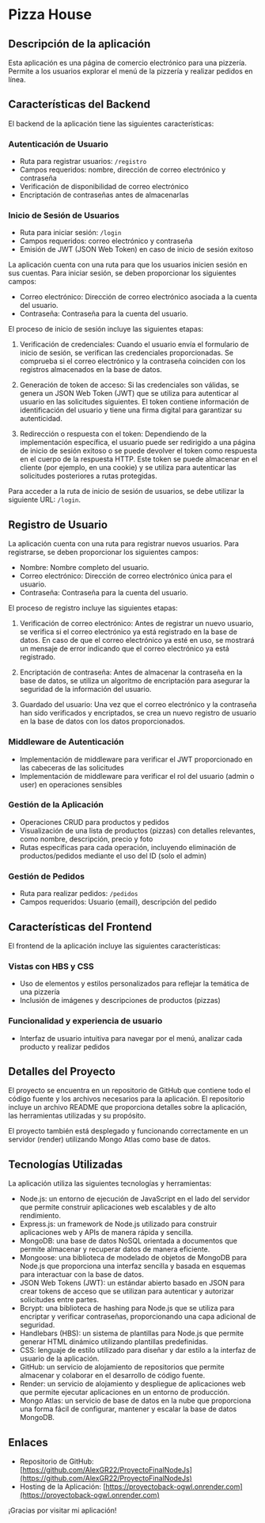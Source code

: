 # Pizza House


## Descripción de la aplicación

Esta aplicación es una página de comercio electrónico para una pizzería. Permite a los usuarios explorar el menú de la pizzería y realizar pedidos en línea.

## Características del Backend

El backend de la aplicación tiene las siguientes características:

### Autenticación de Usuario

- Ruta para registrar usuarios: `/registro`
- Campos requeridos: nombre, dirección de correo electrónico y contraseña
- Verificación de disponibilidad de correo electrónico
- Encriptación de contraseñas antes de almacenarlas

### Inicio de Sesión de Usuarios

- Ruta para iniciar sesión: `/login`
- Campos requeridos: correo electrónico y contraseña
- Emisión de JWT (JSON Web Token) en caso de inicio de sesión exitoso

La aplicación cuenta con una ruta para que los usuarios inicien sesión en sus cuentas. Para iniciar sesión, se deben proporcionar los siguientes campos:

- Correo electrónico: Dirección de correo electrónico asociada a la cuenta del usuario.
- Contraseña: Contraseña para la cuenta del usuario.

El proceso de inicio de sesión incluye las siguientes etapas:

1. Verificación de credenciales: Cuando el usuario envía el formulario de inicio de sesión, se verifican las credenciales proporcionadas. Se comprueba si el correo electrónico y la contraseña coinciden con los registros almacenados en la base de datos.

2. Generación de token de acceso: Si las credenciales son válidas, se genera un JSON Web Token (JWT) que se utiliza para autenticar al usuario en las solicitudes siguientes. El token contiene información de identificación del usuario y tiene una firma digital para garantizar su autenticidad.

3. Redirección o respuesta con el token: Dependiendo de la implementación específica, el usuario puede ser redirigido a una página de inicio de sesión exitoso o se puede devolver el token como respuesta en el cuerpo de la respuesta HTTP. Este token se puede almacenar en el cliente (por ejemplo, en una cookie) y se utiliza para autenticar las solicitudes posteriores a rutas protegidas.

Para acceder a la ruta de inicio de sesión de usuarios, se debe utilizar la siguiente URL: `/login`.


## Registro de Usuario

La aplicación cuenta con una ruta para registrar nuevos usuarios. Para registrarse, se deben proporcionar los siguientes campos:

- Nombre: Nombre completo del usuario.
- Correo electrónico: Dirección de correo electrónico única para el usuario.
- Contraseña: Contraseña para la cuenta del usuario.

El proceso de registro incluye las siguientes etapas:

1. Verificación de correo electrónico: Antes de registrar un nuevo usuario, se verifica si el correo electrónico ya está registrado en la base de datos. En caso de que el correo electrónico ya esté en uso, se mostrará un mensaje de error indicando que el correo electrónico ya está registrado.

2. Encriptación de contraseña: Antes de almacenar la contraseña en la base de datos, se utiliza un algoritmo de encriptación para asegurar la seguridad de la información del usuario.

3. Guardado del usuario: Una vez que el correo electrónico y la contraseña han sido verificados y encriptados, se crea un nuevo registro de usuario en la base de datos con los datos proporcionados.


### Middleware de Autenticación

- Implementación de middleware para verificar el JWT proporcionado en las cabeceras de las solicitudes
- Implementación de middleware para verificar el rol del usuario (admin o user) en operaciones sensibles

### Gestión de la Aplicación

- Operaciones CRUD para productos y pedidos
- Visualización de una lista de productos (pizzas) con detalles relevantes, como nombre, descripción, precio y foto
- Rutas específicas para cada operación, incluyendo eliminación de productos/pedidos mediante el uso del ID (solo el admin)

### Gestión de Pedidos

- Ruta para realizar pedidos: `/pedidos`
- Campos requeridos: Usuario (email), descripción del pedido

## Características del Frontend

El frontend de la aplicación incluye las siguientes características:

### Vistas con HBS y CSS

- Uso de elementos y estilos personalizados para reflejar la temática de una pizzería
- Inclusión de imágenes y descripciones de productos (pizzas)

### Funcionalidad y experiencia de usuario

- Interfaz de usuario intuitiva para navegar por el menú, analizar cada producto y realizar pedidos

## Detalles del Proyecto

El proyecto se encuentra en un repositorio de GitHub que contiene todo el código fuente y los archivos necesarios para la aplicación. El repositorio incluye un archivo README que proporciona detalles sobre la aplicación, las herramientas utilizadas y su propósito.

El proyecto también está desplegado y funcionando correctamente en un servidor (render) utilizando Mongo Atlas como base de datos.

## Tecnologías Utilizadas

La aplicación utiliza las siguientes tecnologías y herramientas:

- Node.js: un entorno de ejecución de JavaScript en el lado del servidor que permite construir aplicaciones web escalables y de alto rendimiento.
- Express.js: un framework de Node.js utilizado para construir aplicaciones web y APIs de manera rápida y sencilla.
- MongoDB: una base de datos NoSQL orientada a documentos que permite almacenar y recuperar datos de manera eficiente.
- Mongoose: una biblioteca de modelado de objetos de MongoDB para Node.js que proporciona una interfaz sencilla y basada en esquemas para interactuar con la base de datos.
- JSON Web Tokens (JWT): un estándar abierto basado en JSON para crear tokens de acceso que se utilizan para autenticar y autorizar solicitudes entre partes.
- Bcrypt: una biblioteca de hashing para Node.js que se utiliza para encriptar y verificar contraseñas, proporcionando una capa adicional de seguridad.
- Handlebars (HBS): un sistema de plantillas para Node.js que permite generar HTML dinámico utilizando plantillas predefinidas.
- CSS: lenguaje de estilo utilizado para diseñar y dar estilo a la interfaz de usuario de la aplicación.
- GitHub: un servicio de alojamiento de repositorios que permite almacenar y colaborar en el desarrollo de código fuente.
- Render: un servicio de alojamiento y despliegue de aplicaciones web que permite ejecutar aplicaciones en un entorno de producción.
- Mongo Atlas: un servicio de base de datos en la nube que proporciona una forma fácil de configurar, mantener y escalar la base de datos MongoDB.


## Enlaces

- Repositorio de GitHub: [https://github.com/AlexGR22/ProyectoFinalNodeJs](https://github.com/AlexGR22/ProyectoFinalNodeJs)
- Hosting de la Aplicación: [https://proyectoback-ogwl.onrender.com](https://proyectoback-ogwl.onrender.com)

¡Gracias por visitar mi aplicación!


